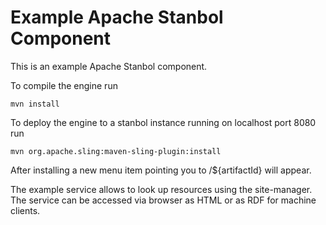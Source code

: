 Example Apache Stanbol Component
===========

This is an example Apache Stanbol component.

To compile the engine run

    mvn install

To deploy the engine to a stanbol instance running on localhost port 8080 run

    mvn org.apache.sling:maven-sling-plugin:install


After installing a new menu item pointing you to /${artifactId} will appear.

The example service allows to look up resources using the site-manager. The 
service can be accessed via browser as HTML or as RDF for machine clients.
